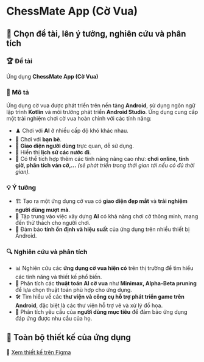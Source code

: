 # ChessMate App (Cờ Vua)

## 📌 Chọn đề tài, lên ý tưởng, nghiên cứu và phân tích

### 🏆 Đề tài
Ứng dụng **ChessMate App (Cờ Vua)**

### 📖 Mô tả
Ứng dụng cờ vua được phát triển trên nền tảng **Android**, sử dụng ngôn ngữ lập trình **Kotlin** và môi trường phát triển **Android Studio**. Ứng dụng cung cấp một trải nghiệm chơi cờ vua hoàn chỉnh với các tính năng:
- ♟️ Chơi với **AI** ở nhiều cấp độ khó khác nhau.
- 👥 Chơi với **bạn bè**.
- 🎨 **Giao diện người dùng** trực quan, dễ sử dụng.
- 📜 Hiển thị **lịch sử các nước đi**.
- 🚀 Có thể tích hợp thêm các tính năng nâng cao như: **chơi online, tính giờ, phân tích ván cờ,...** *(sẽ phát triển trong thời gian tới nếu có đủ thời gian).*

### 💡 Ý tưởng
- 🏗️ Tạo ra một ứng dụng cờ vua có **giao diện đẹp mắt** và **trải nghiệm người dùng mượt mà**.
- 🤖 Tập trung vào việc xây dựng **AI** có khả năng chơi cờ thông minh, mang đến thử thách cho người chơi.
- 📱 Đảm bảo **tính ổn định và hiệu suất** của ứng dụng trên nhiều thiết bị Android.

### 🔍 Nghiên cứu và phân tích
- 📊 Nghiên cứu các **ứng dụng cờ vua hiện có** trên thị trường để tìm hiểu các tính năng và thiết kế phổ biến.
- 🧠 Phân tích các **thuật toán AI cờ vua** như **Minimax, Alpha-Beta pruning** để lựa chọn thuật toán phù hợp cho ứng dụng.
- 🛠️ Tìm hiểu về các **thư viện và công cụ hỗ trợ phát triển game trên Android**, đặc biệt là các thư viện hỗ trợ vẽ và xử lý đồ họa.
- 🎯 Phân tích yêu cầu của **người dùng mục tiêu** để đảm bảo ứng dụng đáp ứng được nhu cầu của họ.

## 🎨 Toàn bộ thiết kế của ứng dụng
🔗 [Xem thiết kế trên Figma](https://www.figma.com/design/ibxAYiKNuh24MguSd8DVk7/ChessApp?node-id=0-1&t=rn9SRmmidI1D3XuA-1)

